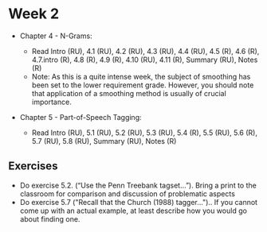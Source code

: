 # Week 2

* Chapter 4 - N-Grams:
	* Read Intro (RU), 4.1 (RU), 4.2 (RU), 4.3 (RU), 4.4 (RU), 4.5 (R), 4.6 (R), 4.7.intro (R), 4.8 (R), 4.9 (R), 4.10 (RU), 4.11 (R), Summary (RU), Notes (R)
	* Note: As this is a quite intense week, the subject of smoothing has been set to the lower requirement grade. However, you should note that application of a smoothing method is usually of crucial importance.

* Chapter 5 - Part-of-Speech Tagging:
	* Read Intro (RU), 5.1 (RU), 5.2 (RU), 5.3 (RU), 5.4 (R), 5.5 (RU), 5.6 (R), 5.7 (RU), 5.8 (RU), Summary (RU), Notes (R)


## Exercises

* Do exercise 5.2. (“Use the Penn Treebank tagset…”). Bring a print to the classroom for comparison and discussion of problematic aspects
* Do exercise 5.7 ("Recall that the Church (1988) tagger...").. If you cannot come up with an actual example, at least describe how you would go about finding one.